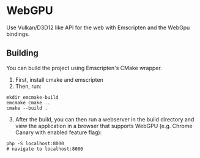 # WebGPU

Use Vulkan/D3D12 like API for the web with Emscripten and the WebGpu bindings.

## Building

You can build the project using Emscripten's CMake wrapper.
1. First, install cmake and emscripten
2. Then, run:
```
mkdir emcmake-build
emcmake cmake ..
cmake --build .
```
3. After the build, you can then run a webserver in the build directory and view the application in
a browser that supports WebGPU (e.g. Chrome Canary with enabled feature flag):
```
php -S localhost:8000
# navigate to localhost:8000
```
